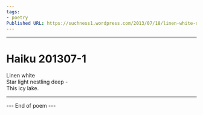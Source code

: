 ```yaml
---
tags: 
- poetry
Published URL: https://suchness1.wordpress.com/2013/07/18/linen-white-star-light-nestling-deep-this/
---
```

---  
  
# Haiku 201307-1  
> 

Linen white  
Star light nestling deep -  
This icy lake.  
  
---  
 --- End of poem ---